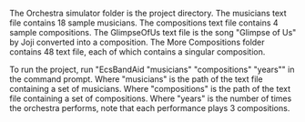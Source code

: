 The Orchestra simulator folder is the project directory.
The musicians text file contains 18 sample musicians.
The compositions text file contains 4 sample compositions.
The GlimpseOfUs text file is the song "Glimpse of Us" by Joji converted into a composition.
The More Compositions folder contains 48 text file,  each of which contains a singular composition.

To run the project, run "EcsBandAid "musicians" "compositions" "years"" in the command prompt.
Where "musicians" is the path of the text file containing a set of musicians.
Where "compositions" is the path of the text file containing a set of compositions.
Where "years" is the number of times the orchestra performs, note that each performance plays 3 compositions.
